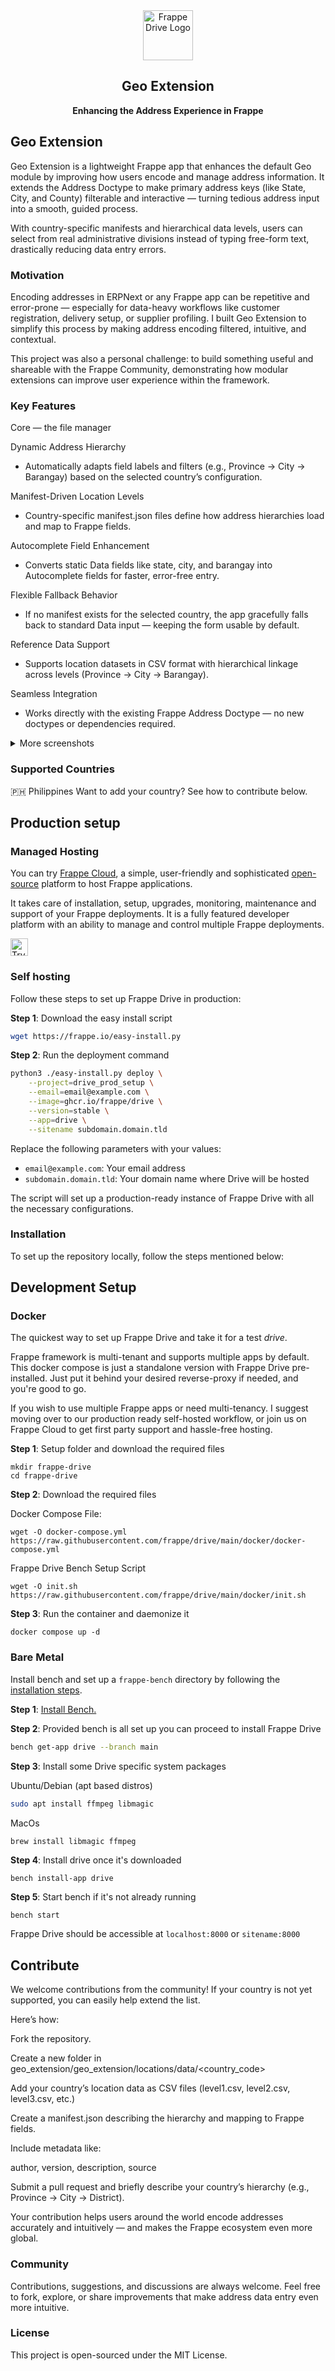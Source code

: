 <div align="center">
  <a href="https://frappe.io/products/drive">
    <img src=".github/new_logo.svg" height="80" width="80" alt="Frappe Drive Logo">
  </a>
  <h2>Geo Extension</h2>

**Enhancing the Address Experience in Frappe**
</div>

## Geo Extension

Geo Extension is a lightweight Frappe app that enhances the default Geo module by improving how users encode and manage address information. It extends the Address Doctype to make primary address keys (like State, City, and County) filterable and interactive — turning tedious address input into a smooth, guided process.

With country-specific manifests and hierarchical data levels, users can select from real administrative divisions instead of typing free-form text, drastically reducing data entry errors.

### Motivation

Encoding addresses in ERPNext or any Frappe app can be repetitive and error-prone — especially for data-heavy workflows like customer registration, delivery setup, or supplier profiling.
I built Geo Extension to simplify this process by making address encoding filtered, intuitive, and contextual.

This project was also a personal challenge: to build something useful and shareable with the Frappe Community, demonstrating how modular extensions can improve user experience within the framework.

### Key Features

Core — the file manager

Dynamic Address Hierarchy
- Automatically adapts field labels and filters (e.g., Province → City → Barangay) based on the selected country’s configuration.

Manifest-Driven Location Levels
- Country-specific manifest.json files define how address hierarchies load and map to Frappe fields.

Autocomplete Field Enhancement
- Converts static Data fields like state, city, and barangay into Autocomplete fields for faster, error-free entry.

Flexible Fallback Behavior
- If no manifest exists for the selected country, the app gracefully falls back to standard Data input — keeping the form usable by default.

Reference Data Support
- Supports location datasets in CSV format with hierarchical linkage across levels (Province → City → Barangay).

Seamless Integration
- Works directly with the existing Frappe Address Doctype — no new doctypes or dependencies required.


<details>
<summary>More screenshots</summary>

![Image Preview](https://github.com/user-attachments/assets/993cbd87-a96c-4e5c-8737-0c03c9222723)

![File Sharing Dialog](https://github.com/user-attachments/assets/acb1a542-53d1-4d0e-b2e2-6c9b87f04e69)

![Editor](https://github.com/user-attachments/assets/fe87dfd1-3f55-42df-94b9-f7baed03a391)

![Editor with real time editing](https://github.com/user-attachments/assets/f89a2fab-e618-4d7d-90a6-aaa2cf45fa55)

</details>

### Supported Countries
🇵🇭 Philippines
Want to add your country? See how to contribute below.




## Production setup

### Managed Hosting

You can try [Frappe Cloud](https://frappecloud.com), a simple, user-friendly and sophisticated [open-source](https://github.com/frappe/press) platform to host Frappe applications.

It takes care of installation, setup, upgrades, monitoring, maintenance and support of your Frappe deployments. It is a fully featured developer platform with an ability to manage and control multiple Frappe deployments.

<div>
	<a href="https://frappecloud.com/drive/signup" target="_blank">
		<picture>
			<source media="(prefers-color-scheme: dark)" srcset="https://frappe.io/files/try-on-fc-white.png">
			<img src="https://frappe.io/files/try-on-fc-black.png" alt="Try on Frappe Cloud" height="28" />
		</picture>
	</a>
</div>

### Self hosting

Follow these steps to set up Frappe Drive in production:

**Step 1**: Download the easy install script

```bash
wget https://frappe.io/easy-install.py
```

**Step 2**: Run the deployment command

```bash
python3 ./easy-install.py deploy \
    --project=drive_prod_setup \
    --email=email@example.com \
    --image=ghcr.io/frappe/drive \
    --version=stable \
    --app=drive \
    --sitename subdomain.domain.tld
```

Replace the following parameters with your values:

- `email@example.com`: Your email address
- `subdomain.domain.tld`: Your domain name where Drive will be hosted

The script will set up a production-ready instance of Frappe Drive with all the necessary configurations.

### Installation

To set up the repository locally, follow the steps mentioned below:

## Development Setup

### Docker

The quickest way to set up Frappe Drive and take it for a test _drive_.

Frappe framework is multi-tenant and supports multiple apps by default. This docker compose is just a standalone version with Frappe Drive pre-installed. Just put it behind your desired reverse-proxy if needed, and you're good to go.

If you wish to use multiple Frappe apps or need multi-tenancy. I suggest moving over to our production ready self-hosted workflow, or join us on Frappe Cloud to get first party support and hassle-free hosting.

**Step 1**: Setup folder and download the required files

```
mkdir frappe-drive
cd frappe-drive
```

**Step 2**: Download the required files

Docker Compose File:

```
wget -O docker-compose.yml https://raw.githubusercontent.com/frappe/drive/main/docker/docker-compose.yml
```

Frappe Drive Bench Setup Script

```
wget -O init.sh https://raw.githubusercontent.com/frappe/drive/main/docker/init.sh
```

**Step 3**: Run the container and daemonize it

```
docker compose up -d
```

### Bare Metal

Install bench and set up a `frappe-bench` directory by following the [installation steps](https://frappeframework.com/docs/user/en/installation).

**Step 1**: [Install Bench.](https://frappeframework.com/docs/user/en/installation)

**Step 2**: Provided bench is all set up you can proceed to install Frappe Drive

```sh
bench get-app drive --branch main
```

**Step 3**: Install some Drive specific system packages

Ubuntu/Debian (apt based distros)

```sh
sudo apt install ffmpeg libmagic
```

MacOs

```sh
brew install libmagic ffmpeg
```

**Step 4**: Install drive once it's downloaded

```
bench install-app drive
```

**Step 5**: Start bench if it's not already running

```
bench start
```

Frappe Drive should be accessible at `localhost:8000` or `sitename:8000`

## Contribute

We welcome contributions from the community!
If your country is not yet supported, you can easily help extend the list.

Here’s how:

Fork the repository.

Create a new folder in geo_extension/geo_extension/locations/data/<country_code>

Add your country’s location data as CSV files (level1.csv, level2.csv, level3.csv, etc.)

Create a manifest.json describing the hierarchy and mapping to Frappe fields.

Include metadata like:

author, version, description, source

Submit a pull request and briefly describe your country’s hierarchy (e.g., Province → City → District).

Your contribution helps users around the world encode addresses accurately and intuitively — and makes the Frappe ecosystem even more global.

### Community

Contributions, suggestions, and discussions are always welcome.
Feel free to fork, explore, or share improvements that make address data entry even more intuitive.


### License
This project is open-sourced under the MIT License.